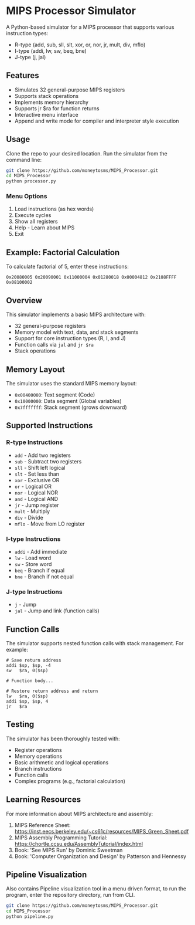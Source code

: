 # MIPS Processor Simulator

A Python-based simulator for a MIPS processor that supports various instruction types:

- R-type (add, sub, sll, slt, xor, or, nor, jr, mult, div, mflo)
- I-type (addi, lw, sw, beq, bne)
- J-type (j, jal)

## Features

- Simulates 32 general-purpose MIPS registers
- Supports stack operations
- Implements memory hierarchy
- Supports jr $ra for function returns
- Interactive menu interface
- Append and write mode for compiler and interpreter style execution

## Usage

Clone the repo to your desired location.
Run the simulator from the command line:

```bash
git clone https://github.com/moneytosms/MIPS_Processor.git
cd MIPS_Processor
python processor.py
```

### Menu Options

1. Load instructions (as hex words)
2. Execute cycles
3. Show all registers
4. Help - Learn about MIPS
5. Exit

## Example: Factorial Calculation

To calculate factorial of 5, enter these instructions:

```
0x20080005 0x20090001 0x11000004 0x01280018 0x00004812 0x2108FFFF 0x08100002
```

## Overview

This simulator implements a basic MIPS architecture with:

- 32 general-purpose registers
- Memory model with text, data, and stack segments
- Support for core instruction types (R, I, and J)
- Function calls via `jal` and `jr $ra`
- Stack operations

## Memory Layout

The simulator uses the standard MIPS memory layout:

- `0x00400000`: Text segment (Code)
- `0x10000000`: Data segment (Global variables)
- `0x7fffffff`: Stack segment (grows downward)

## Supported Instructions

### R-type Instructions

- `add` - Add two registers
- `sub` - Subtract two registers
- `sll` - Shift left logical
- `slt` - Set less than
- `xor` - Exclusive OR
- `or` - Logical OR
- `nor` - Logical NOR
- `and` - Logical AND
- `jr` - Jump register
- `mult` - Multiply
- `div` - Divide
- `mflo` - Move from LO register

### I-type Instructions

- `addi` - Add immediate
- `lw` - Load word
- `sw` - Store word
- `beq` - Branch if equal
- `bne` - Branch if not equal

### J-type Instructions

- `j` - Jump
- `jal` - Jump and link (function calls)

## Function Calls

The simulator supports nested function calls with stack management. For example:

```
# Save return address
addi $sp, $sp, -4
sw   $ra, 0($sp)

# Function body...

# Restore return address and return
lw   $ra, 0($sp)
addi $sp, $sp, 4
jr   $ra
```

## Testing

The simulator has been thoroughly tested with:

- Register operations
- Memory operations
- Basic arithmetic and logical operations
- Branch instructions
- Function calls
- Complex programs (e.g., factorial calculation)

## Learning Resources

For more information about MIPS architecture and assembly:

1. MIPS Reference Sheet: https://inst.eecs.berkeley.edu/~cs61c/resources/MIPS_Green_Sheet.pdf
2. MIPS Assembly Programming Tutorial: https://chortle.ccsu.edu/AssemblyTutorial/index.html
3. Book: 'See MIPS Run' by Dominic Sweetman
4. Book: 'Computer Organization and Design' by Patterson and Hennessy

## Pipeline Visualization

Also contains Pipeline visualization tool in a menu driven format, to run the program, enter the repository directory, run from CLI.
```bash
git clone https://github.com/moneytosms/MIPS_Processor.git
cd MIPS_Processor
python pipeline.py
```
